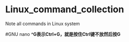# Linux_command_collection
Note all commands in Linux system


#GNU nano 
**^G表示Ctrl+G，就是按住Ctrl键不放然后按G**
